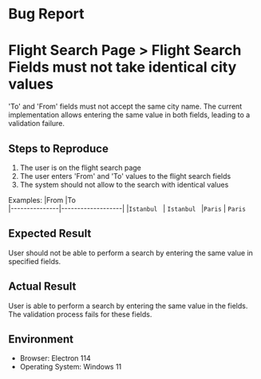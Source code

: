 # Bug Report

# Flight Search Page > Flight Search Fields must not take identical city values

'To' and 'From' fields must not accept the same city name. The current implementation allows entering the same value in both fields, leading to a validation failure.


## Steps to Reproduce

1. The user is on the flight search page
2. The user enters 'From' and 'To' values to the flight search fields
3. The system should not allow to the search with identical values

  Examples:
  |From            |To                       
 |---------------|-------------------|
 |`Istanbul `    |  `Istanbul `
 |`Paris`        |  `Paris `         
  


## Expected Result

User should not be able to perform a search by entering the same value in specified fields. 

## Actual Result

User is able to perform a search by entering the same value in the fields. The validation process fails for these fields.


## Environment

-   Browser: Electron 114
-   Operating System: Windows 11






